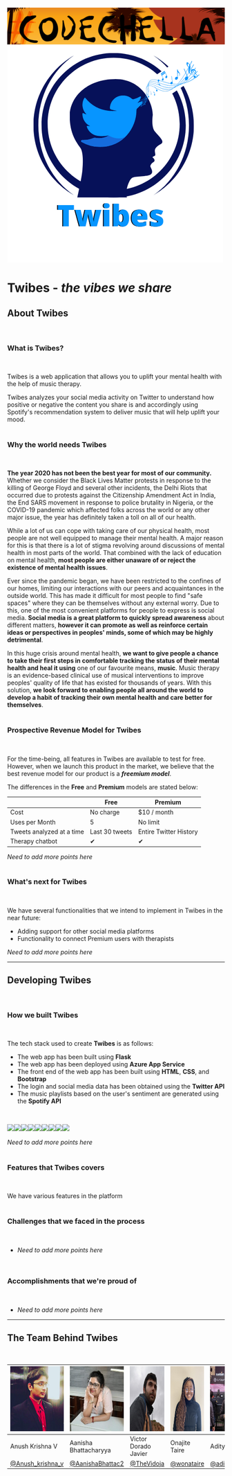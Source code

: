 ![CodeChella Banner](application/static/img/codec.png)
![Logo](application/static/img/logo.png)

# Twibes - *the vibes we share*

## About Twibes
<br>

### What is Twibes?
<br>

Twibes is a web application that allows you to uplift your mental health with the help of music therapy.

Twibes analyzes your social media activity on Twitter to understand how positive or negative the content you share is and accordingly using Spotify's recommendation system to deliver music that will help uplift your mood.
<br>
<br>

### Why the world needs Twibes
<br>

**The year 2020 has not been the best year for most of our community.** Whether we consider the Black Lives Matter protests in response to the killing of George Floyd and several other incidents, the Delhi Riots that occurred due to protests against the Citizenship Amendment Act in India, the End SARS movement in response to police brutality in Nigeria, or the COVID-19 pandemic which affected folks across the world or any other major issue, the year has definitely taken a toll on all of our health.

While a lot of us can cope with taking care of our physical health, most people are not well equipped to manage their mental health. A major reason for this is that there is a lot of stigma revolving around discussions of mental health in most parts of the world. That combined with the lack of education on mental health, **most people are either unaware of or reject the existence of mental health issues**.

Ever since the pandemic began, we have been restricted to the confines of our homes, limiting our interactions with our peers and acquaintances in the outside world. This has made it difficult for most people to find "safe spaces" where they can be themselves without any external worry. Due to this, one of the most convenient platforms for people to express is social media. **Social media is a great platform to quickly spread awareness** about different matters, **however it can promote as well as reinforce certain ideas or perspectives in peoples' minds, some of which may be highly detrimental**.

In this huge crisis around mental health, **we want to give people a chance to take their first steps in comfortable tracking the status of their mental health and heal it using** one of our favourite means, **music**. Music therapy is an evidence-based clinical use of musical interventions to improve peoples' quality of life that has existed for thousands of years. With this solution, **we look forward to enabling people all around the world to develop a habit of tracking their own mental health and care better for themselves**.
<br>
<br>

### Prospective Revenue Model for Twibes
<br>

For the time-being, all features in Twibes are available to test for free. However, when we launch this product in the market, we believe that the best revenue model for our product is a ***freemium model***.

The differences in the **Free** and **Premium** models are stated below:

| | Free | Premium |
| - | - | - |
| Cost | No charge | $10 / month |
| Uses per Month | 5 | No limit |
| Tweets analyzed at a time | Last 30 tweets | Entire Twitter History |
| Therapy chatbot | ✔ | ✔ |

*Need to add more points here*
<br>
<br>

### What's next for Twibes
<br>

We have several functionalities that we intend to implement in Twibes in the near future:
<br>

* Adding support for other social media platforms
* Functionality to connect Premium users with therapists

*Need to add more points here*
<br>

---

## Developing Twibes
<br>

### How we built Twibes
<br>

The tech stack used to create **Twibes** is as follows:

* The web app has been built using **Flask**
* The web app has been deployed using **Azure App Service**
* The front end of the web app has been built using **HTML**, **CSS**, and **Bootstrap**
* The login and social media data has been obtained using the **Twitter API**
* The music playlists based on the user's sentiment are generated using the **Spotify API**

<br>

<img src="https://img.icons8.com/color/48/000000/python.png"><img src="https://img.icons8.com/color/48/000000/azure.png"><img src="https://img.icons8.com/color/48/000000/twitter.png"><img src="https://img.icons8.com/color/48/000000/spotify.png"><img src="https://www.vectorlogo.zone/logos/pocoo_flask/pocoo_flask-ar21.svg"><img src="https://fasttext.cc/img/ogimage.png" height="55"><img src="https://upload.wikimedia.org/wikipedia/commons/6/61/HTML5_logo_and_wordmark.svg" height="50"><img src="https://upload.wikimedia.org/wikipedia/commons/d/d5/CSS3_logo_and_wordmark.svg" height="50"><img src="https://upload.wikimedia.org/wikipedia/commons/b/b2/Bootstrap_logo.svg" height="50">

*Need to add more points here*
<br>
<br>

### Features that Twibes covers
<br>

We have various features in the platform 
<br>
<br>

### Challenges that we faced in the process
<br>

* *Need to add more points here*
<br>


### Accomplishments that we're proud of
<br>

* *Need to add more points here*

---

## The Team Behind Twibes
<br>

| <img src="application/static/img/Anush.jpg" height=150> | <img src="application/static/img/Aanisha.jpg" height=150> | <img src="application/static/img/Victor.jpg" height=150> | <img src="application/static/img/Onajite.jpg" height=150> | <img src="application/static/img/Aditya.jpeg" height=150> |
| - | - | - | - | - |
| Anush Krishna V | Aanisha Bhattacharyya | Victor Dorado Javier | Onajite Taire | Aditya Oberai |
| [@Anush_krishna_v](https://twitter.com/Anush_krishna_v) | [@AanishaBhattac2](https://twitter.com/AanishaBhattac2) | [@TheVidoja](https://twitter.com/TheVidoja) | [@wonataire](https://twitter.com/wonataire) | [@adityaoberai1](https://twitter.com/adityaoberai1) |